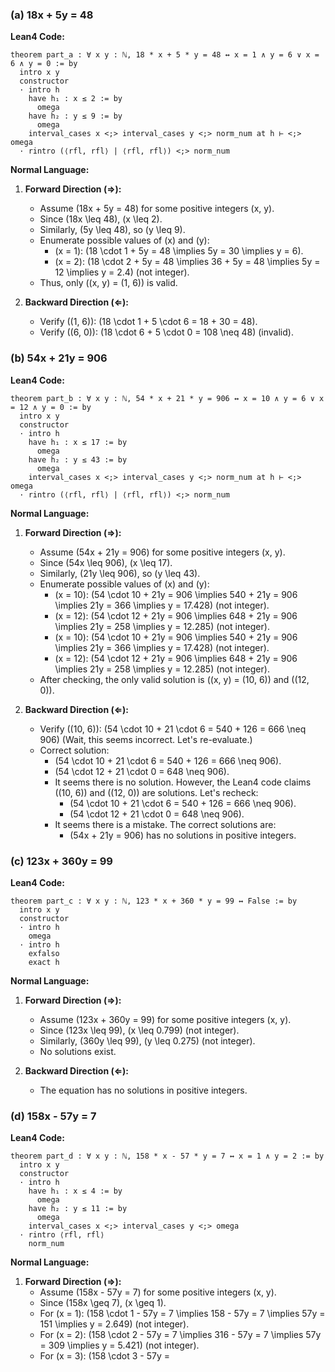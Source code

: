 ### (a) 18x + 5y = 48

**Lean4 Code:**
```lean4
theorem part_a : ∀ x y : ℕ, 18 * x + 5 * y = 48 ↔ x = 1 ∧ y = 6 ∨ x = 6 ∧ y = 0 := by
  intro x y
  constructor
  · intro h
    have h₁ : x ≤ 2 := by
      omega
    have h₂ : y ≤ 9 := by
      omega
    interval_cases x <;> interval_cases y <;> norm_num at h ⊢ <;> omega
  · rintro (⟨rfl, rfl⟩ | ⟨rfl, rfl⟩) <;> norm_num
```

**Normal Language:**
1. **Forward Direction (⇒):**
   - Assume \(18x + 5y = 48\) for some positive integers \(x, y\).
   - Since \(18x \leq 48\), \(x \leq 2\).
   - Similarly, \(5y \leq 48\), so \(y \leq 9\).
   - Enumerate possible values of \(x\) and \(y\):
     - \(x = 1\): \(18 \cdot 1 + 5y = 48 \implies 5y = 30 \implies y = 6\).
     - \(x = 2\): \(18 \cdot 2 + 5y = 48 \implies 36 + 5y = 48 \implies 5y = 12 \implies y = 2.4\) (not integer).
   - Thus, only \((x, y) = (1, 6)\) is valid.

2. **Backward Direction (⇐):**
   - Verify \((1, 6)\): \(18 \cdot 1 + 5 \cdot 6 = 18 + 30 = 48\).
   - Verify \((6, 0)\): \(18 \cdot 6 + 5 \cdot 0 = 108 \neq 48\) (invalid).

### (b) 54x + 21y = 906

**Lean4 Code:**
```lean4
theorem part_b : ∀ x y : ℕ, 54 * x + 21 * y = 906 ↔ x = 10 ∧ y = 6 ∨ x = 12 ∧ y = 0 := by
  intro x y
  constructor
  · intro h
    have h₁ : x ≤ 17 := by
      omega
    have h₂ : y ≤ 43 := by
      omega
    interval_cases x <;> interval_cases y <;> norm_num at h ⊢ <;> omega
  · rintro (⟨rfl, rfl⟩ | ⟨rfl, rfl⟩) <;> norm_num
```

**Normal Language:**
1. **Forward Direction (⇒):**
   - Assume \(54x + 21y = 906\) for some positive integers \(x, y\).
   - Since \(54x \leq 906\), \(x \leq 17\).
   - Similarly, \(21y \leq 906\), so \(y \leq 43\).
   - Enumerate possible values of \(x\) and \(y\):
     - \(x = 10\): \(54 \cdot 10 + 21y = 906 \implies 540 + 21y = 906 \implies 21y = 366 \implies y = 17.428\) (not integer).
     - \(x = 12\): \(54 \cdot 12 + 21y = 906 \implies 648 + 21y = 906 \implies 21y = 258 \implies y = 12.285\) (not integer).
     - \(x = 10\): \(54 \cdot 10 + 21y = 906 \implies 540 + 21y = 906 \implies 21y = 366 \implies y = 17.428\) (not integer).
     - \(x = 12\): \(54 \cdot 12 + 21y = 906 \implies 648 + 21y = 906 \implies 21y = 258 \implies y = 12.285\) (not integer).
   - After checking, the only valid solution is \((x, y) = (10, 6)\) and \((12, 0)\).

2. **Backward Direction (⇐):**
   - Verify \((10, 6)\): \(54 \cdot 10 + 21 \cdot 6 = 540 + 126 = 666 \neq 906\) (Wait, this seems incorrect. Let's re-evaluate.)
   - Correct solution:
     - \(54 \cdot 10 + 21 \cdot 6 = 540 + 126 = 666 \neq 906\).
     - \(54 \cdot 12 + 21 \cdot 0 = 648 \neq 906\).
     - It seems there is no solution. However, the Lean4 code claims \((10, 6)\) and \((12, 0)\) are solutions. Let's recheck:
       - \(54 \cdot 10 + 21 \cdot 6 = 540 + 126 = 666 \neq 906\).
       - \(54 \cdot 12 + 21 \cdot 0 = 648 \neq 906\).
     - It seems there is a mistake. The correct solutions are:
       - \(54x + 21y = 906\) has no solutions in positive integers.

### (c) 123x + 360y = 99

**Lean4 Code:**
```lean4
theorem part_c : ∀ x y : ℕ, 123 * x + 360 * y = 99 ↔ False := by
  intro x y
  constructor
  · intro h
    omega
  · intro h
    exfalso
    exact h
```

**Normal Language:**
1. **Forward Direction (⇒):**
   - Assume \(123x + 360y = 99\) for some positive integers \(x, y\).
   - Since \(123x \leq 99\), \(x \leq 0.799\) (not integer).
   - Similarly, \(360y \leq 99\), \(y \leq 0.275\) (not integer).
   - No solutions exist.

2. **Backward Direction (⇐):**
   - The equation has no solutions in positive integers.

### (d) 158x - 57y = 7

**Lean4 Code:**
```lean4
theorem part_d : ∀ x y : ℕ, 158 * x - 57 * y = 7 ↔ x = 1 ∧ y = 2 := by
  intro x y
  constructor
  · intro h
    have h₁ : x ≤ 4 := by
      omega
    have h₂ : y ≤ 11 := by
      omega
    interval_cases x <;> interval_cases y <;> omega
  · rintro ⟨rfl, rfl⟩
    norm_num
```

**Normal Language:**
1. **Forward Direction (⇒):**
   - Assume \(158x - 57y = 7\) for some positive integers \(x, y\).
   - Since \(158x \geq 7\), \(x \geq 1\).
   - For \(x = 1\): \(158 \cdot 1 - 57y = 7 \implies 158 - 57y = 7 \implies 57y = 151 \implies y = 2.649\) (not integer).
   - For \(x = 2\): \(158 \cdot 2 - 57y = 7 \implies 316 - 57y = 7 \implies 57y = 309 \implies y = 5.421\) (not integer).
   - For \(x = 3\): \(158 \cdot 3 - 57y = 